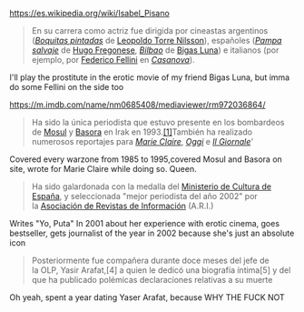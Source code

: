 https://es.wikipedia.org/wiki/Isabel_Pisano

> En su carrera como actriz fue dirigida por cineastas argentinos (_[Boquitas pintadas](https://es.m.wikipedia.org/wiki/Boquitas_pintadas_(pel%C3%ADcula) "Boquitas pintadas (película)")_ de [Leopoldo Torre Nilsson](https://es.m.wikipedia.org/wiki/Leopoldo_Torre_Nilsson "Leopoldo Torre Nilsson")), españoles (_[Pampa salvaje](https://es.m.wikipedia.org/wiki/Pampa_salvaje "Pampa salvaje")_ de [Hugo Fregonese](https://es.m.wikipedia.org/wiki/Hugo_Fregonese "Hugo Fregonese"), _[Bilbao](https://es.m.wikipedia.org/wiki/Bilbao_(pel%C3%ADcula) "Bilbao (película)")_ de [Bigas Luna](https://es.m.wikipedia.org/wiki/Bigas_Luna "Bigas Luna")) e italianos (por ejemplo, por [Federico Fellini](https://es.m.wikipedia.org/wiki/Federico_Fellini "Federico Fellini") en _[Casanova](https://es.m.wikipedia.org/wiki/Casanova_(pel%C3%ADcula_de_1976) "Casanova (película de 1976)")_).

I'll play the prostitute in the erotic movie of my friend Bigas Luna, but imma do some Fellini on the side too

https://m.imdb.com/name/nm0685408/mediaviewer/rm972036864/


> Ha sido la única periodista que estuvo presente en los bombardeos de [Mosul](https://es.m.wikipedia.org/wiki/Mosul "Mosul") y [Basora](https://es.m.wikipedia.org/wiki/Basora "Basora") en Irak en 1993.[[1]](https://es.m.wikipedia.org/wiki/Isabel_Pisano#cite_note-1)​ También ha realizado numerosos reportajes para _[Marie Claire](https://es.m.wikipedia.org/wiki/Marie_Claire "Marie Claire")_, _[Oggi](https://es.m.wikipedia.org/w/index.php?title=Oggi&action=edit&redlink=1 "Oggi (aún no redactado)")_ e _[Il Giornale](https://es.m.wikipedia.org/wiki/Il_Giornale "Il Giornale")'_

Covered every warzone from 1985 to 1995,covered Mosul and Basora on site, wrote for Marie Claire while doing so. Queen.

> Ha sido galardonada con la medalla del [Ministerio de Cultura de España](https://es.m.wikipedia.org/wiki/Ministerio_de_Educaci%C3%B3n,_Cultura_y_Deporte_(2000-2004) "Ministerio de Educación, Cultura y Deporte (2000-2004)"), y seleccionada "mejor periodista del año 2002" por la [Asociación de Revistas de Información](https://es.m.wikipedia.org/w/index.php?title=Asociaci%C3%B3n_de_Revistas_de_Informaci%C3%B3n&action=edit&redlink=1 "Asociación de Revistas de Información (aún no redactado)") (A.R.I.)

Writes "Yo, Puta" In 2001 about her experience with erotic cinema, goes bestseller, gets journalist of the year in 2002 because she's just an absolute icon

> Posteriormente fue compañera durante doce meses del jefe de la OLP, Yasir Arafat,[4]​ a quien le dedicó una biografía íntima[5]​ y del que ha publicado polémicas declaraciones relativas a su muerte

Oh yeah, spent a year dating Yaser Arafat, because WHY THE FUCK NOT

